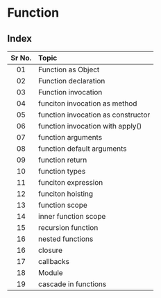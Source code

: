 # Function

## Index

| Sr No. | Topic |
| :---: | :--- |
| 01 | Function as Object |
| 02 | Function declaration |
| 03 | Function invocation |
| 04 | funciton invocation as method |
| 05 | function invocation as constructor |
| 06 | function invocation with apply() |
| 07 | function arguments |
| 08 | function default arguments |
| 09 | function return |
| 10 | function types |
| 11 | funciton expression |
| 12 | funciton hoisting |
| 13 | function scope |
| 14 | inner function scope |
| 15 | recursion function  |
| 16 | nested functions |
| 16 | closure |
| 17 | callbacks |
| 18 | Module |
| 19 | cascade in functions |
